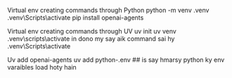 Virtual env creating commands through Python 
python -m venv .venv
.venv\Scripts\activate
pip install openai-agents

Virtual env creating commands through UV
uv init
uv venv
.venv\scripts\activate  in dono my say aik command sai hy
.venv\Scripts\activate

Uv add openai-agents
uv add python-.env ## is say hmarsy python ky env varaibles load hoty hain

